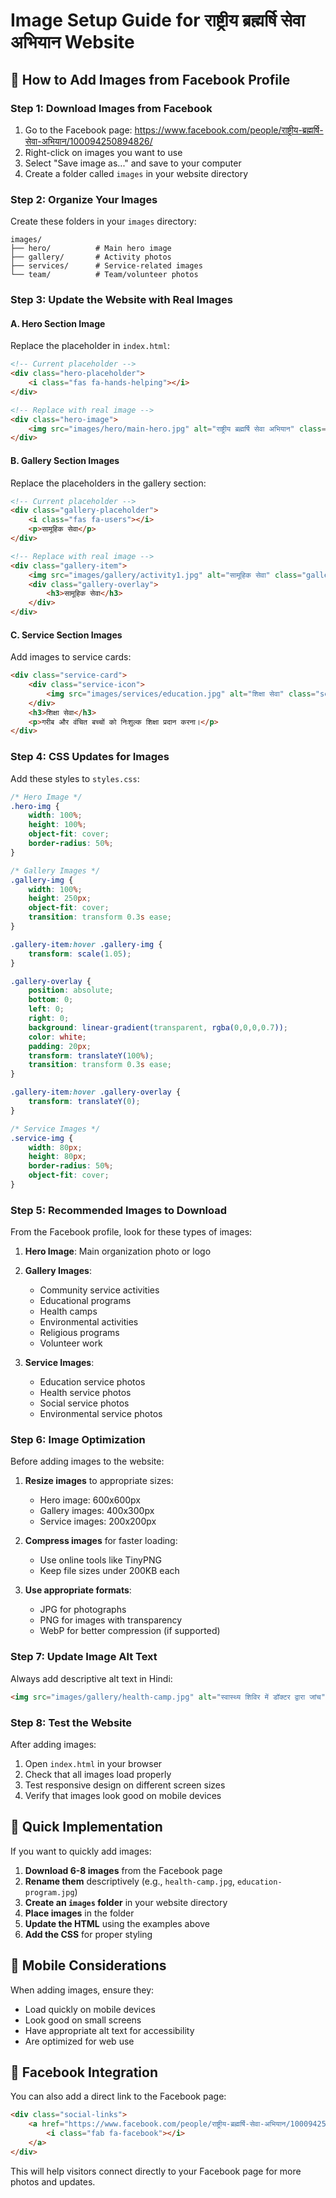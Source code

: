 # Image Setup Guide for राष्ट्रीय ब्रह्मर्षि सेवा अभियान Website

## 📸 How to Add Images from Facebook Profile

### Step 1: Download Images from Facebook
1. Go to the Facebook page: https://www.facebook.com/people/राष्ट्रीय-ब्रह्मर्षि-सेवा-अभियान/100094250894826/
2. Right-click on images you want to use
3. Select "Save image as..." and save to your computer
4. Create a folder called `images` in your website directory

### Step 2: Organize Your Images
Create these folders in your `images` directory:
```
images/
├── hero/          # Main hero image
├── gallery/       # Activity photos
├── services/      # Service-related images
└── team/          # Team/volunteer photos
```

### Step 3: Update the Website with Real Images

#### A. Hero Section Image
Replace the placeholder in `index.html`:
```html
<!-- Current placeholder -->
<div class="hero-placeholder">
    <i class="fas fa-hands-helping"></i>
</div>

<!-- Replace with real image -->
<div class="hero-image">
    <img src="images/hero/main-hero.jpg" alt="राष्ट्रीय ब्रह्मर्षि सेवा अभियान" class="hero-img">
</div>
```

#### B. Gallery Section Images
Replace the placeholders in the gallery section:
```html
<!-- Current placeholder -->
<div class="gallery-placeholder">
    <i class="fas fa-users"></i>
    <p>सामूहिक सेवा</p>
</div>

<!-- Replace with real image -->
<div class="gallery-item">
    <img src="images/gallery/activity1.jpg" alt="सामूहिक सेवा" class="gallery-img">
    <div class="gallery-overlay">
        <h3>सामूहिक सेवा</h3>
    </div>
</div>
```

#### C. Service Section Images
Add images to service cards:
```html
<div class="service-card">
    <div class="service-icon">
        <img src="images/services/education.jpg" alt="शिक्षा सेवा" class="service-img">
    </div>
    <h3>शिक्षा सेवा</h3>
    <p>गरीब और वंचित बच्चों को निःशुल्क शिक्षा प्रदान करना।</p>
</div>
```

### Step 4: CSS Updates for Images

Add these styles to `styles.css`:

```css
/* Hero Image */
.hero-img {
    width: 100%;
    height: 100%;
    object-fit: cover;
    border-radius: 50%;
}

/* Gallery Images */
.gallery-img {
    width: 100%;
    height: 250px;
    object-fit: cover;
    transition: transform 0.3s ease;
}

.gallery-item:hover .gallery-img {
    transform: scale(1.05);
}

.gallery-overlay {
    position: absolute;
    bottom: 0;
    left: 0;
    right: 0;
    background: linear-gradient(transparent, rgba(0,0,0,0.7));
    color: white;
    padding: 20px;
    transform: translateY(100%);
    transition: transform 0.3s ease;
}

.gallery-item:hover .gallery-overlay {
    transform: translateY(0);
}

/* Service Images */
.service-img {
    width: 80px;
    height: 80px;
    border-radius: 50%;
    object-fit: cover;
}
```

### Step 5: Recommended Images to Download

From the Facebook profile, look for these types of images:

1. **Hero Image**: Main organization photo or logo
2. **Gallery Images**:
   - Community service activities
   - Educational programs
   - Health camps
   - Environmental activities
   - Religious programs
   - Volunteer work

3. **Service Images**:
   - Education service photos
   - Health service photos
   - Social service photos
   - Environmental service photos

### Step 6: Image Optimization

Before adding images to the website:
1. **Resize images** to appropriate sizes:
   - Hero image: 600x600px
   - Gallery images: 400x300px
   - Service images: 200x200px

2. **Compress images** for faster loading:
   - Use online tools like TinyPNG
   - Keep file sizes under 200KB each

3. **Use appropriate formats**:
   - JPG for photographs
   - PNG for images with transparency
   - WebP for better compression (if supported)

### Step 7: Update Image Alt Text

Always add descriptive alt text in Hindi:
```html
<img src="images/gallery/health-camp.jpg" alt="स्वास्थ्य शिविर में डॉक्टर द्वारा जांच" class="gallery-img">
```

### Step 8: Test the Website

After adding images:
1. Open `index.html` in your browser
2. Check that all images load properly
3. Test responsive design on different screen sizes
4. Verify that images look good on mobile devices

## 🎯 Quick Implementation

If you want to quickly add images:

1. **Download 6-8 images** from the Facebook page
2. **Rename them** descriptively (e.g., `health-camp.jpg`, `education-program.jpg`)
3. **Create an `images` folder** in your website directory
4. **Place images** in the folder
5. **Update the HTML** using the examples above
6. **Add the CSS** for proper styling

## 📱 Mobile Considerations

When adding images, ensure they:
- Load quickly on mobile devices
- Look good on small screens
- Have appropriate alt text for accessibility
- Are optimized for web use

## 🔗 Facebook Integration

You can also add a direct link to the Facebook page:
```html
<div class="social-links">
    <a href="https://www.facebook.com/people/राष्ट्रीय-ब्रह्मर्षि-सेवा-अभियान/100094250894826/" target="_blank">
        <i class="fab fa-facebook"></i>
    </a>
</div>
```

This will help visitors connect directly to your Facebook page for more photos and updates. 